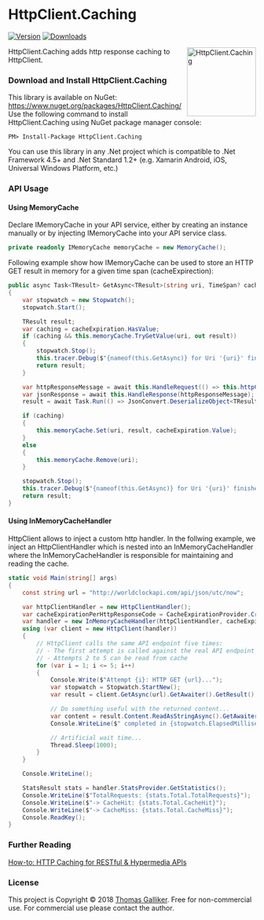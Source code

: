 # HttpClient.Caching
[![Version](https://img.shields.io/nuget/v/HttpClient.Caching.svg)](https://www.nuget.org/packages/HttpClient.Caching)  [![Downloads](https://img.shields.io/nuget/dt/HttpClient.Caching.svg)](https://www.nuget.org/packages/HttpClient.Caching)

<img src="https://raw.githubusercontent.com/thomasgalliker/HttpClient.Caching/master/logo.png" alt="HttpClient.Caching" align="right" width=140>
HttpClient.Caching adds http response caching to HttpClient.

### Download and Install HttpClient.Caching
This library is available on NuGet: https://www.nuget.org/packages/HttpClient.Caching/
Use the following command to install HttpClient.Caching using NuGet package manager console:

    PM> Install-Package HttpClient.Caching

You can use this library in any .Net project which is compatible to .Net Framework 4.5+ and .Net Standard 1.2+ (e.g. Xamarin Android, iOS, Universal Windows Platform, etc.)

### API Usage
#### Using MemoryCache
Declare IMemoryCache in your API service, either by creating an instance manually or by injecting IMemoryCache into your API service class.
```C#
private readonly IMemoryCache memoryCache = new MemoryCache();
```

Following example show how IMemoryCache can be used to store an HTTP GET result in memory for a given time span (cacheExpirection):
```C#
public async Task<TResult> GetAsync<TResult>(string uri, TimeSpan? cacheExpiration = null)
{
    var stopwatch = new Stopwatch();
    stopwatch.Start();

    TResult result;
    var caching = cacheExpiration.HasValue;
    if (caching && this.memoryCache.TryGetValue(uri, out result))
    {
        stopwatch.Stop();
        this.tracer.Debug($"{nameof(this.GetAsync)} for Uri '{uri}' finished in {stopwatch.Elapsed.ToSecondsString()} (caching=true)");
        return result;
    }

    var httpResponseMessage = await this.HandleRequest(() => this.httpClient.GetAsync(uri));
    var jsonResponse = await this.HandleResponse(httpResponseMessage);
    result = await Task.Run(() => JsonConvert.DeserializeObject<TResult>(jsonResponse, this.serializerSettings));

    if (caching)
    {
        this.memoryCache.Set(uri, result, cacheExpiration.Value);
    }
    else
    {
        this.memoryCache.Remove(uri);
    }

    stopwatch.Stop();
    this.tracer.Debug($"{nameof(this.GetAsync)} for Uri '{uri}' finished in {stopwatch.Elapsed.ToSecondsString()}");
    return result;
}
```

#### Using InMemoryCacheHandler
HttpClient allows to inject a custom http handler. In the follwing example, we inject an HttpClientHandler which is nested into an InMemoryCacheHandler where the InMemoryCacheHandler is responsible for maintaining and reading the cache.
```C#
static void Main(string[] args)
{
    const string url = "http://worldclockapi.com/api/json/utc/now";

    var httpClientHandler = new HttpClientHandler();
    var cacheExpirationPerHttpResponseCode = CacheExpirationProvider.CreateSimple(TimeSpan.FromSeconds(60), TimeSpan.FromSeconds(10), TimeSpan.FromSeconds(5));
    var handler = new InMemoryCacheHandler(httpClientHandler, cacheExpirationPerHttpResponseCode);
    using (var client = new HttpClient(handler))
    {
        // HttpClient calls the same API endpoint five times:
        // - The first attempt is called against the real API endpoint since no cache is available
        // - Attempts 2 to 5 can be read from cache
        for (var i = 1; i <= 5; i++)
        {
            Console.Write($"Attempt {i}: HTTP GET {url}...");
            var stopwatch = Stopwatch.StartNew();
            var result = client.GetAsync(url).GetAwaiter().GetResult();

            // Do something useful with the returned content...
            var content = result.Content.ReadAsStringAsync().GetAwaiter().GetResult();
            Console.WriteLine($" completed in {stopwatch.ElapsedMilliseconds}ms");

            // Artificial wait time...
            Thread.Sleep(1000);
        }
    }

    Console.WriteLine();

    StatsResult stats = handler.StatsProvider.GetStatistics();
    Console.WriteLine($"TotalRequests: {stats.Total.TotalRequests}");
    Console.WriteLine($"-> CacheHit: {stats.Total.CacheHit}");
    Console.WriteLine($"-> CacheMiss: {stats.Total.CacheMiss}");
    Console.ReadKey();
}
```

### Further Reading
[How-to: HTTP Caching for RESTful & Hypermedia APIs](https://www.apiacademy.co/articles/2015/12/how-to-http-caching-for-restful-hypermedia-apis)

### License
This project is Copyright &copy; 2018 [Thomas Galliker](https://ch.linkedin.com/in/thomasgalliker). Free for non-commercial use. For commercial use please contact the author.
